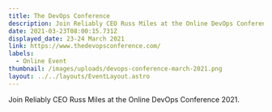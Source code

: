 ```yaml
---
title: The DevOps Conference
description: Join Reliably CEO Russ Miles at the Online DevOps Conference 2021.
date: 2021-03-23T08:00:15.731Z
displayed_date: 23-24 March 2021
link: https://www.thedevopsconference.com/
labels:
  - Online Event
thumbnail: /images/uploads/devops-conference-march-2021.png
layout: ../../layouts/EventLayout.astro
---
```


Join Reliably CEO Russ Miles at the Online DevOps Conference 2021.

